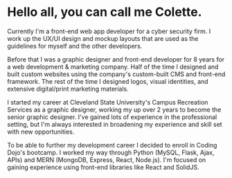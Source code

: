 # Hello all, you can call me Colette.

Currently I'm a front-end web app developer for a cyber security firm. I work up the UX/UI design and mockup layouts that are used as the guidelines for myself and the other developers. 

Before that I was a graphic designer and front-end developer for 8 years for a web development & marketing company. Half of the time I designed and built custom websites using the company's custom-built CMS and front-end framework. The rest of the time I designed logos, visual identities, and extensive digital/print marketing materials.

I started my career at Cleveland State University's Campus Recreation Services as a graphic designer, working my up over 2 years to become the senior graphic designer. I've gained lots of experience in the professional setting, but I'm always interested in broadening my experience and skill set with new opportunities.

To be able to further my development career I decided to enroll in Coding Dojo's bootcamp. I worked my way through Python (MySQL, Flask, Ajax, APIs) and MERN (MongoDB, Express, React, Node.js). I'm focused on gaining experience using front-end libraries like React and SolidJS.

<!--
**c-uliano/c-uliano** is a ✨ _special_ ✨ repository because its `README.md` (this file) appears on your GitHub profile.

Here are some ideas to get you started:

- 🔭 I’m currently working on ...
- 🌱 I’m currently learning ...
- 👯 I’m looking to collaborate on ...
- 🤔 I’m looking for help with ...
- 💬 Ask me about ...
- 📫 How to reach me: ...
- 😄 Pronouns: ...
- ⚡ Fun fact: ...
-->
